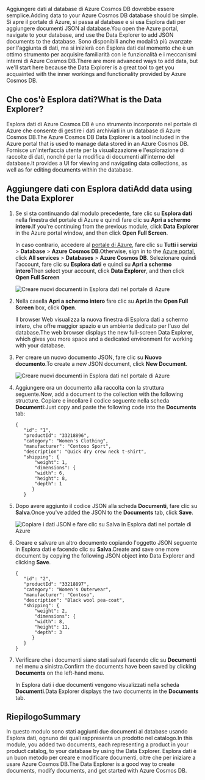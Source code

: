 <span data-ttu-id="4da75-101">Aggiungere dati al database di Azure Cosmos DB dovrebbe essere semplice.</span><span class="sxs-lookup"><span data-stu-id="4da75-101">Adding data to your Azure Cosmos DB database should be simple.</span></span> <span data-ttu-id="4da75-102">Si apre il portale di Azure, si passa al database e si usa Esplora dati per aggiungere documenti JSON al database.</span><span class="sxs-lookup"><span data-stu-id="4da75-102">You open the Azure portal, navigate to your database, and use the Data Explorer to add JSON documents to the database.</span></span> <span data-ttu-id="4da75-103">Sono disponibili anche modalità più avanzate per l'aggiunta di dati, ma si inizierà con Esplora dati dal momento che è un ottimo strumento per acquisire familiarità con le funzionalità e i meccanismi interni di Azure Cosmos DB.</span><span class="sxs-lookup"><span data-stu-id="4da75-103">There are more advanced ways to add data, but we'll start here because the Data Explorer is a great tool to get you acquainted with the inner workings and functionality provided by Azure Cosmos DB.</span></span>

## <a name="what-is-the-data-explorer"></a><span data-ttu-id="4da75-104">Che cos'è Esplora dati?</span><span class="sxs-lookup"><span data-stu-id="4da75-104">What is the Data Explorer?</span></span>
<span data-ttu-id="4da75-105">Esplora dati di Azure Cosmos DB è uno strumento incorporato nel portale di Azure che consente di gestire i dati archiviati in un database di Azure Cosmos DB.</span><span class="sxs-lookup"><span data-stu-id="4da75-105">The Azure Cosmos DB Data Explorer is a tool included in the Azure portal that is used to manage data stored in an Azure Cosmos DB.</span></span> <span data-ttu-id="4da75-106">Fornisce un'interfaccia utente per la visualizzazione e l'esplorazione di raccolte di dati, nonché per la modifica di documenti all'interno del database.</span><span class="sxs-lookup"><span data-stu-id="4da75-106">It provides a UI for viewing and navigating data collections, as well as for editing documents within the database.</span></span>

## <a name="add-data-using-the-data-explorer"></a><span data-ttu-id="4da75-107">Aggiungere dati con Esplora dati</span><span class="sxs-lookup"><span data-stu-id="4da75-107">Add data using the Data Explorer</span></span>

1. <span data-ttu-id="4da75-108">Se si sta continuando dal modulo precedente, fare clic su **Esplora dati** nella finestra del portale di Azure e quindi fare clic su **Apri a schermo intero**.</span><span class="sxs-lookup"><span data-stu-id="4da75-108">If you're continuing from the previous module, click **Data Explorer** in the Azure portal window, and then click **Open Full Screen**.</span></span>

    <span data-ttu-id="4da75-109">In caso contrario, accedere al [portale di Azure](https://portal.azure.com/?azure-portal=true), fare clic su **Tutti i servizi** > **Database** > **Azure Cosmos DB**.</span><span class="sxs-lookup"><span data-stu-id="4da75-109">Otherwise, sign in to the [Azure portal](https://portal.azure.com/?azure-portal=true), click **All services** > **Databases** > **Azure Cosmos DB**.</span></span> <span data-ttu-id="4da75-110">Selezionare quindi l'account, fare clic su **Esplora dati** e quindi su **Apri a schermo intero**</span><span class="sxs-lookup"><span data-stu-id="4da75-110">Then select your account, click **Data Explorer**, and then click **Open Full Screen**</span></span>
 
   ![Creare nuovi documenti in Esplora dati nel portale di Azure](../media-draft/2-add-data/azure-cosmosdb-data-explorer-full-screen.png)

2. <span data-ttu-id="4da75-112">Nella casella **Apri a schermo intero** fare clic su **Apri**.</span><span class="sxs-lookup"><span data-stu-id="4da75-112">In the **Open Full Screen** box, click **Open**.</span></span>

    <span data-ttu-id="4da75-113">Il browser Web visualizza la nuova finestra di Esplora dati a schermo intero, che offre maggior spazio e un ambiente dedicato per l'uso del database.</span><span class="sxs-lookup"><span data-stu-id="4da75-113">The web browser displays the new full-screen Data Explorer, which gives you more space and a dedicated environment for working with your database.</span></span>

3. <span data-ttu-id="4da75-114">Per creare un nuovo documento JSON, fare clic su **Nuovo documento**.</span><span class="sxs-lookup"><span data-stu-id="4da75-114">To create a new JSON document, click **New Document**.</span></span>

   ![Creare nuovi documenti in Esplora dati nel portale di Azure](../media-draft/2-add-data/azure-cosmosdb-data-explorer-new-document.png)

4. <span data-ttu-id="4da75-116">Aggiungere ora un documento alla raccolta con la struttura seguente.</span><span class="sxs-lookup"><span data-stu-id="4da75-116">Now, add a document to the collection with the following structure.</span></span> <span data-ttu-id="4da75-117">Copiare e incollare il codice seguente nella scheda **Documenti**:</span><span class="sxs-lookup"><span data-stu-id="4da75-117">Just copy and paste the following code into the **Documents** tab:</span></span>

     ```
    {
        "id": "1",
        "productId": "33218896",
        "category": "Women's Clothing",
        "manufacturer": "Contoso Sport",
        "description": "Quick dry crew neck t-shirt",
        "shipping": {
            "weight": 1,
            "dimensions": {
            "width": 6,
            "height": 8,
            "depth": 1
           }
        }
     ```

5. <span data-ttu-id="4da75-118">Dopo avere aggiunto il codice JSON alla scheda **Documenti**, fare clic su **Salva**.</span><span class="sxs-lookup"><span data-stu-id="4da75-118">Once you've added the JSON to the **Documents** tab, click **Save**.</span></span>

    ![Copiare i dati JSON e fare clic su Salva in Esplora dati nel portale di Azure](../media-draft/2-add-data/azure-cosmosdb-data-explorer-save-document.png)

6. <span data-ttu-id="4da75-120">Creare e salvare un altro documento copiando l'oggetto JSON seguente in Esplora dati e facendo clic su **Salva**.</span><span class="sxs-lookup"><span data-stu-id="4da75-120">Create and save one more document by copying the following JSON object into Data Explorer and clicking **Save**.</span></span>

     ```
    {
        "id": "2",
        "productId": "33218897",
        "category": "Women's Outerwear",
        "manufacturer": "Contoso",
        "description": "Black wool pea-coat",
        "shipping": {
            "weight": 2,
            "dimensions": {
            "width": 8,
            "height": 11,
            "depth": 3
           }
        }
    }
     ```

7. <span data-ttu-id="4da75-121">Verificare che i documenti siano stati salvati facendo clic su **Documenti** nel menu a sinistra.</span><span class="sxs-lookup"><span data-stu-id="4da75-121">Confirm the documents have been saved by clicking **Documents** on the left-hand menu.</span></span> 

    <span data-ttu-id="4da75-122">In Esplora dati i due documenti vengono visualizzati nella scheda **Documenti**.</span><span class="sxs-lookup"><span data-stu-id="4da75-122">Data Explorer displays the two documents in the **Documents** tab.</span></span>

## <a name="summary"></a><span data-ttu-id="4da75-123">Riepilogo</span><span class="sxs-lookup"><span data-stu-id="4da75-123">Summary</span></span>

<span data-ttu-id="4da75-124">In questo modulo sono stati aggiunti due documenti al database usando Esplora dati, ognuno dei quali rappresenta un prodotto nel catalogo.</span><span class="sxs-lookup"><span data-stu-id="4da75-124">In this module, you added two documents, each representing a product in your product catalog, to your database by using the Data Explorer.</span></span> <span data-ttu-id="4da75-125">Esplora dati è un buon metodo per creare e modificare documenti, oltre che per iniziare a usare Azure Cosmos DB.</span><span class="sxs-lookup"><span data-stu-id="4da75-125">The Data Explorer is a good way to create documents, modify documents, and get started with Azure Cosmos DB.</span></span>  
